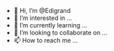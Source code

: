 - 👋 Hi, I’m @Edigrand
- 👀 I’m interested in ...
- 🌱 I’m currently learning ...
- 💞️ I’m looking to collaborate on ...
- 📫 How to reach me ...

<!---
Edigrand/Edigrand is a ✨ special ✨ repository because its `README.md` (this file) appears on your GitHub profile.
You can click the Preview link to take a look at your changes.
--->
